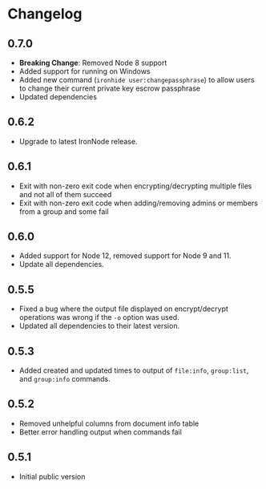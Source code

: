 # Changelog

## 0.7.0

+ **Breaking Change**: Removed Node 8 support
+ Added support for running on Windows
+ Added new command (`ironhide user:changepassphrase`) to allow users to change their current private key escrow passphrase
+ Updated dependencies

## 0.6.2

+ Upgrade to latest IronNode release.

## 0.6.1

+ Exit with non-zero exit code when encrypting/decrypting multiple files and not all of them succeed
+ Exit with non-zero exit code when adding/removing admins or members from a group and some fail

## 0.6.0

+ Added support for Node 12, removed support for Node 9 and 11.
+ Update all dependencies.

## 0.5.5

+ Fixed a bug where the output file displayed on encrypt/decrypt operations was wrong if the `-o` option was used.
+ Updated all dependencies to their latest version.

## 0.5.3

+ Added created and updated times to output of `file:info`, `group:list`, and `group:info` commands.

## 0.5.2

+ Removed unhelpful columns from document info table
+ Better error handling output when commands fail

## 0.5.1

+ Initial public version